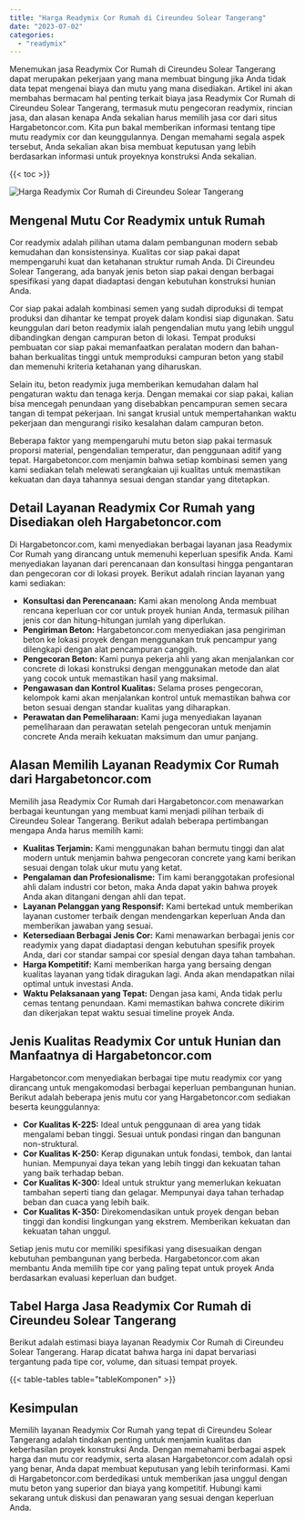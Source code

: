 ```yaml
---
title: "Harga Readymix Cor Rumah di Cireundeu Solear Tangerang"
date: "2023-07-02"
categories: 
  - "readymix"
---
```



Menemukan jasa Readymix Cor Rumah di Cireundeu Solear Tangerang dapat merupakan pekerjaan yang mana membuat bingung jika Anda tidak data tepat mengenai biaya dan mutu yang mana disediakan. Artikel ini akan membahas bermacam hal penting terkait biaya jasa Readymix Cor Rumah di Cireundeu Solear Tangerang, termasuk mutu pengecoran readymix, rincian jasa, dan alasan kenapa Anda sekalian harus memilih jasa cor dari situs Hargabetoncor.com. Kita pun bakal memberikan informasi tentang tipe mutu readymix cor dan keunggulannya. Dengan memahami segala aspek tersebut, Anda sekalian akan bisa membuat keputusan yang lebih berdasarkan informasi untuk proyeknya konstruksi Anda sekalian.

{{< toc >}}

![Harga Readymix Cor Rumah di Cireundeu Solear Tangerang](https://hargareadymixid.github.io/hbc/readymix-hbc%20(28).png)

## Mengenal Mutu Cor Readymix untuk Rumah

Cor readymix adalah pilihan utama dalam pembangunan modern sebab kemudahan dan konsistensinya. Kualitas cor siap pakai dapat mempengaruhi kuat dan ketahanan struktur rumah Anda. Di Cireundeu Solear Tangerang, ada banyak jenis beton siap pakai dengan berbagai spesifikasi yang dapat diadaptasi dengan kebutuhan konstruksi hunian Anda.

Cor siap pakai adalah kombinasi semen yang sudah diproduksi di tempat produksi dan dihantar ke tempat proyek dalam kondisi siap digunakan. Satu keunggulan dari beton readymix ialah pengendalian mutu yang lebih unggul dibandingkan dengan campuran beton di lokasi. Tempat produksi pembuatan cor siap pakai memanfaatkan peralatan modern dan bahan-bahan berkualitas tinggi untuk memproduksi campuran beton yang stabil dan memenuhi kriteria ketahanan yang diharuskan.

Selain itu, beton readymix juga memberikan kemudahan dalam hal pengaturan waktu dan tenaga kerja. Dengan memakai cor siap pakai, kalian bisa mencegah penundaan yang disebabkan pencampuran semen secara tangan di tempat pekerjaan. Ini sangat krusial untuk mempertahankan waktu pekerjaan dan mengurangi risiko kesalahan dalam campuran beton.

Beberapa faktor yang mempengaruhi mutu beton siap pakai termasuk proporsi material, pengendalian temperatur, dan penggunaan aditif yang tepat. Hargabetoncor.com menjamin bahwa setiap kombinasi semen yang kami sediakan telah melewati serangkaian uji kualitas untuk memastikan kekuatan dan daya tahannya sesuai dengan standar yang ditetapkan.

## Detail Layanan Readymix Cor Rumah yang Disediakan oleh Hargabetoncor.com

Di Hargabetoncor.com, kami menyediakan berbagai layanan jasa Readymix Cor Rumah yang dirancang untuk memenuhi keperluan spesifik Anda. Kami menyediakan layanan dari perencanaan dan konsultasi hingga pengantaran dan pengecoran cor di lokasi proyek. Berikut adalah rincian layanan yang kami sediakan:

- **Konsultasi dan Perencanaan:** Kami akan menolong Anda membuat rencana keperluan cor cor untuk proyek hunian Anda, termasuk pilihan jenis cor dan hitung-hitungan jumlah yang diperlukan.
- **Pengiriman Beton:** Hargabetoncor.com menyediakan jasa pengiriman beton ke lokasi proyek dengan menggunakan truk pencampur yang dilengkapi dengan alat pencampuran canggih.
- **Pengecoran Beton:** Kami punya pekerja ahli yang akan menjalankan cor concrete di lokasi konstruksi dengan menggunakan metode dan alat yang cocok untuk memastikan hasil yang maksimal.
- **Pengawasan dan Kontrol Kualitas:** Selama proses pengecoran, kelompok kami akan menjalankan kontrol untuk memastikan bahwa cor beton sesuai dengan standar kualitas yang diharapkan.
- **Perawatan dan Pemeliharaan:** Kami juga menyediakan layanan pemeliharaan dan perawatan setelah pengecoran untuk menjamin concrete Anda meraih kekuatan maksimum dan umur panjang.

## Alasan Memilih Layanan Readymix Cor Rumah dari Hargabetoncor.com

Memilih jasa Readymix Cor Rumah dari Hargabetoncor.com menawarkan berbagai keuntungan yang membuat kami menjadi pilihan terbaik di Cireundeu Solear Tangerang. Berikut adalah beberapa pertimbangan mengapa Anda harus memilih kami:

- **Kualitas Terjamin:** Kami menggunakan bahan bermutu tinggi dan alat modern untuk menjamin bahwa pengecoran concrete yang kami berikan sesuai dengan tolak ukur mutu yang ketat.
- **Pengalaman dan Profesionalisme:** Tim kami beranggotakan profesional ahli dalam industri cor beton, maka Anda dapat yakin bahwa proyek Anda akan ditangani dengan ahli dan tepat.
- **Layanan Pelanggan yang Responsif:** Kami bertekad untuk memberikan layanan customer terbaik dengan mendengarkan keperluan Anda dan memberikan jawaban yang sesuai.
- **Ketersediaan Berbagai Jenis Cor:** Kami menawarkan berbagai jenis cor readymix yang dapat diadaptasi dengan kebutuhan spesifik proyek Anda, dari cor standar sampai cor spesial dengan daya tahan tambahan.
- **Harga Kompetitif:** Kami memberikan harga yang bersaing dengan kualitas layanan yang tidak diragukan lagi. Anda akan mendapatkan nilai optimal untuk investasi Anda.
- **Waktu Pelaksanaan yang Tepat:** Dengan jasa kami, Anda tidak perlu cemas tentang penundaan. Kami memastikan bahwa concrete dikirim dan dikerjakan tepat waktu sesuai timeline proyek Anda.

## Jenis Kualitas Readymix Cor untuk Hunian dan Manfaatnya di Hargabetoncor.com

Hargabetoncor.com menyediakan berbagai tipe mutu readymix cor yang dirancang untuk mengakomodasi berbagai keperluan pembangunan hunian. Berikut adalah beberapa jenis mutu cor yang Hargabetoncor.com sediakan beserta keunggulannya:

- **Cor Kualitas K-225:** Ideal untuk penggunaan di area yang tidak mengalami beban tinggi. Sesuai untuk pondasi ringan dan bangunan non-struktural.
- **Cor Kualitas K-250:** Kerap digunakan untuk fondasi, tembok, dan lantai hunian. Mempunyai daya tekan yang lebih tinggi dan kekuatan tahan yang baik terhadap beban.
- **Cor Kualitas K-300:** Ideal untuk struktur yang memerlukan kekuatan tambahan seperti tiang dan gelagar. Mempunyai daya tahan terhadap beban dan cuaca yang lebih baik.
- **Cor Kualitas K-350:** Direkomendasikan untuk proyek dengan beban tinggi dan kondisi lingkungan yang ekstrem. Memberikan kekuatan dan kekuatan tahan unggul.

Setiap jenis mutu cor memiliki spesifikasi yang disesuaikan dengan kebutuhan pembangunan yang berbeda. Hargabetoncor.com akan membantu Anda memilih tipe cor yang paling tepat untuk proyek Anda berdasarkan evaluasi keperluan dan budget.

## Tabel Harga Jasa Readymix Cor Rumah di Cireundeu Solear Tangerang

Berikut adalah estimasi biaya layanan Readymix Cor Rumah di Cireundeu Solear Tangerang. Harap dicatat bahwa harga ini dapat bervariasi tergantung pada tipe cor, volume, dan situasi tempat proyek.

{{< table-tables table="tableKomponen" >}}

## Kesimpulan

Memilih layanan Readymix Cor Rumah yang tepat di Cireundeu Solear Tangerang adalah tindakan penting untuk menjamin kualitas dan keberhasilan proyek konstruksi Anda. Dengan memahami berbagai aspek harga dan mutu cor readymix, serta alasan Hargabetoncor.com adalah opsi yang benar, Anda dapat membuat keputusan yang lebih terinformasi. Kami di Hargabetoncor.com berdedikasi untuk memberikan jasa unggul dengan mutu beton yang superior dan biaya yang kompetitif. Hubungi kami sekarang untuk diskusi dan penawaran yang sesuai dengan keperluan Anda.
